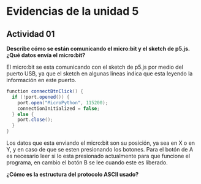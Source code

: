 
# Evidencias de la unidad 5

## **Actividad 01**

**Describe cómo se están comunicando el micro:bit y el sketch de p5.js. ¿Qué datos envía el micro:bit?**

El micro:bit se esta comunicando con el sketch de p5.js por medio del puerto USB, ya que el sketch en algunas lineas indica que esta leyendo la información en este puerto.

``` java script
function connectBtnClick() {
  if (!port.opened()) {
    port.open("MicroPython", 115200);
    connectionInitialized = false;
  } else {
    port.close();
  }
}
```
Los datos que esta enviando el micro:bit son su posición, ya sea en X o en Y, y en caso de que se esten presionando los botones. Para el botón de A es necesario leer si lo esta presionado actualmente para que funcione el programa, en cambio el botón B se lee cuando este es liberado.

**¿Cómo es la estructura del protocolo ASCII usado?**


